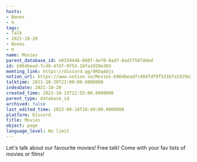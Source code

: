```yaml
---
hosts:
- Bones
- π
tags:
- Talk
- 2021-10-20
- Bones
- π
name: Movies
parent_database_id: e9339446-880f-4ef0-8ad7-8ad1f507dded
id: b964bead-7c40-47df-9f53-1bfa1929e303
meeting_link: https://discord.gg/9Kbq4djs
notion_url: https://www.notion.so/Movies-b964bead7c4047df9f531bfa1929e303
talktime: 2021-10-20T21:00:00.0000000
indexDate: 2021-10-20
created_time: 2021-10-15T12:55:00.0000000
parent_type: database_id
archived: false
last_edited_time: 2023-09-18T10:49:00.0000000
platform: Discord
title: Movies
object: page
language_level: No limit
---
```


Let's talk about our favourite movies!
Free talk! Come with your fav lists of movies or films!


